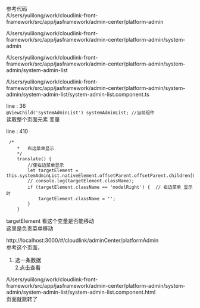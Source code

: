 参考代码     
/Users/yulilong/work/cloudlink-front-framework/src/app/jasframework/admin-center/platform-admin
 

/Users/yulilong/work/cloudlink-front-framework/src/app/jasframework/admin-center/platform-admin/system-admin    

/Users/yulilong/work/cloudlink-front-framework/src/app/jasframework/admin-center/platform-admin/system-admin/system-admin-list


/Users/yulilong/work/cloudlink-front-framework/src/app/jasframework/admin-center/platform-admin/system-admin/system-admin-list/system-admin-list.component.ts


line : 36    
`@ViewChild('systemAdminList') systemAdminList; //当前组件`    
读取整个页面元素 变量     

line : 410   
```
 /*
    *   右边菜单显示
    */
    translate() {
        //使右边菜单显示
        let targetElement = this.systemAdminList.nativeElement.offsetParent.offsetParent.children[0].children[0].children[0];
        // console.log(targetElement.className);
        if (targetElement.className == 'modelRight') {  // 右边菜单 显示时
            targetElement.className = '';
        }
    }
```
targetElement 看这个变量是否能移动   
这里是负责菜单移动     

http://localhost:3000/#/cloudlink/adminCenter/platformAdmin    
参考这个页面， 
1. 选一条数据     
2.点击查看   

/Users/yulilong/work/cloudlink-front-framework/src/app/jasframework/admin-center/platform-admin/system-admin/system-admin-list/system-admin-list.component.html      
页面就跳转了